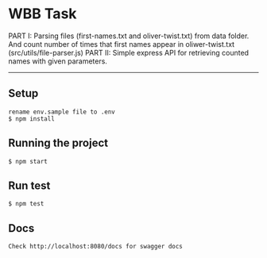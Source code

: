# WBB Task

PART I: Parsing files (first-names.txt and oliver-twist.txt) from data folder.
And count number of times that first names appear in oliwer-twist.txt (src/utils/file-parser.js)
PART II: Simple express API for retrieving counted names with given parameters.

---

## Setup
    rename env.sample file to .env
    $ npm install

## Running the project
    $ npm start

## Run test
    $ npm test

## Docs
    Check http://localhost:8080/docs for swagger docs
